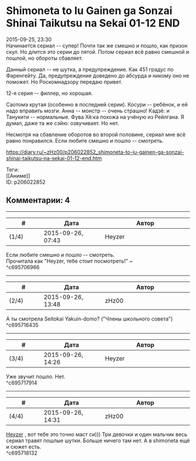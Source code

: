 Shimoneta to Iu Gainen ga Sonzai Shinai Taikutsu na Sekai 01-12 END
===================================================================

  
2015-09-25, 23:30  
 Начинается сериал -- супер! Почти так же смешно и пошло, как призон скул. Но длится это серии до пятой. Потом сериал всё равно смешной и пошлой, но обороты сбавляет.   
   
 Данный сериал -- не шутка, а предупреждение. Как 451 градус по Фаренгейту. Да, предупреждение доведено до абсурда и никому оно не поможет. Но Роскомнадзору передаю привет.   
   
 12-я серия -- филлер, но хорошая.   
   
 Саотомэ крутая (особенно в последней серии). Косури -- ребёнок, и ей надо вправить мозги. Анна -- монстр -- очень страшно! Кадзё: и Танукити -- нормальные. Фува Хё:ка похожа на учёную из Рейлгана. Я думал, даже та же сэйю: озвучивает. Но нет.   
   
 Несмотря на сбавление оборотов во второй половине, сериал мне всё равно понравился. Если любите смешно и пошло -- смотреть.   
  
<https://diary.ru/~zHz00/p206022852_shimoneta-to-iu-gainen-ga-sonzai-shinai-taikutsu-na-sekai-01-12-end.htm>  
  
Теги:  
[[Аниме]]  
ID: p206022852  


Комментарии: 4
--------------

  


---



|         #         |              Дата              |                     Автор                     |           ID           |
| --- | --- | --- | --- |
| (1/4) | 2015-09-26, 07:43 | Heyzer | c695706966 |

  
  Если любите смешно и пошло -- смотреть.    
 Прочитала как "Heyzer, тебе стоит посмотреть!" ~   
 ^c695706966

---



|         #         |              Дата              |                     Автор                     |           ID           |
| --- | --- | --- | --- |
| (2/4) | 2015-09-26, 13:48 | zHz00 | c695716435 |

  
 А ты смотрела Seitokai Yakuin-domo? ("Члены школьного совета")   
 ^c695716435

---



|         #         |              Дата              |                     Автор                     |           ID           |
| --- | --- | --- | --- |
| (3/4) | 2015-09-26, 14:26 | Heyzer | c695717914 |

  
 Уже звучит пошло. Нет.   
 ^c695717914

---



|         #         |              Дата              |                     Автор                     |           ID           |
| --- | --- | --- | --- |
| (4/4) | 2015-09-26, 14:31 | zHz00 | c695718132 |

  
  [Heyzer](http://heyzero.diary.ru "Doctor Online")  , вот тебе это точно маст си))) Три девочки и один мальчик весь сериал травят пошлые шутки. Больше ничего там нет. А в shimoneta ещё и сюжет есть.   
 ^c695718132